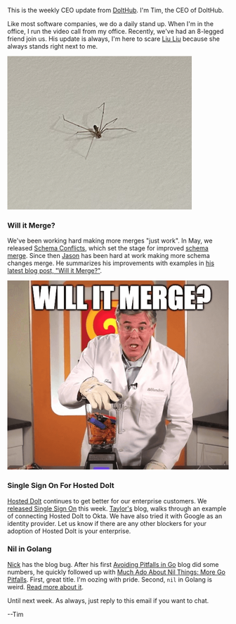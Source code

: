 This is the weekly CEO update from [DoltHub](https://www.dolthub.com/). I'm Tim, the CEO of DoltHub. 

Like most software companies, we do a daily stand up. When I'm in the office, I run the video call from my office. Recently, we've had an 8-legged friend join us. His update is always, I'm here to scare [Liu Liu](https://www.dolthub.com/team#liuliu) because she always stands right next to me.

![Spidey](../images/spider.png)

### Will it Merge?

We've been working hard making more merges "just work". In May, we released [Schema Conflicts](https://www.dolthub.com/blog/2023-05-01-schema-conflicts/), which set the stage for improved [schema merge](https://docs.dolthub.com/concepts/dolt/git/conflicts#schema). Since then [Jason](https://www.dolthub.com/team#jason) has been hard at work making more schema changes merge. He summarizes his improvements with examples in [his latest blog post, "Will it Merge?"](https://www.dolthub.com/blog/2023-09-11-will-it-merge/).

[![Will it Merge](../images/will-it-merge.png)](https://www.dolthub.com/blog/2023-09-11-will-it-merge/)

### Single Sign On For Hosted Dolt

[Hosted Dolt](https://hosted.doltdb.com) continues to get better for our enterprise customers. We [released Single Sign On](https://www.dolthub.com/blog/2023-09-13-hosted-dolt-supports-sso/) this week. [Taylor's](https://www.dolthub.com/team#taylor) blog, walks through an example of connecting Hosted Dolt to Okta. We have also tried it with Google as an identity provider. Let us know if there are any other blockers for your adoption of Hosted Dolt is your enterprise.

### Nil in Golang

[Nick](https://www.dolthub.com/team#nick) has the blog bug. After his first [Avoiding Pitfalls in Go](https://www.dolthub.com/blog/2023-08-16-go-pitfalls/) blog did some numbers, he quickly followed up with [Much Ado About Nil Things: More Go Pitfalls](https://www.dolthub.com/blog/2023-09-08-much-ado-about-nil-things/). First, great title. I'm oozing with pride. Second, `nil` in Golang is weird. [Read more about it](https://www.dolthub.com/blog/2023-09-08-much-ado-about-nil-things/).

Until next week. As always, just reply to this email if you want to chat.

--Tim